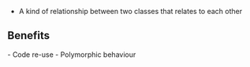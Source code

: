 ﻿- A kind of relationship between two classes that relates to each other

<h2>Benefits</h2>
- Code re-use
- Polymorphic behaviour